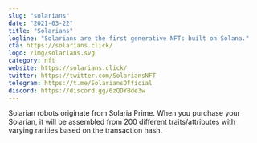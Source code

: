 ```yaml
---
slug: "solarians"
date: "2021-03-22"
title: "Solarians"
logline: "Solarians are the first generative NFTs built on Solana."
cta: https://solarians.click/
logo: /img/solarians.svg
category: nft
website: https://solarians.click/
twitter: https://twitter.com/SolariansNFT
telegram: https://t.me/SolariansOfficial
discord: https://discord.gg/6zQDYBde3w
---
```


Solarian robots originate from Solaria Prime. When you purchase your Solarian, it will be assembled from 200 different traits/attributes with varying rarities based on the transaction hash.
